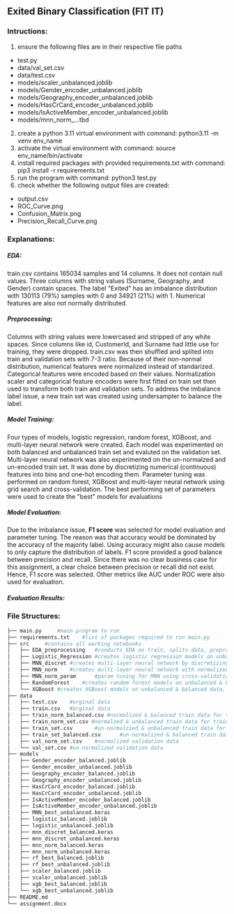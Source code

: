 ## Exited Binary Classification (FIT IT)

### Intructions:
1. ensure the following files are in their respective file paths
- test.py
- data/val_set.csv
- data/test.csv
- models/scaler_unbalanced.joblib
- models/Gender_encoder_unbalanced.joblib
- models/Geography_encoder_unbalanced.joblib
- models/HasCrCard_encoder_unbalanced.joblib
- models/IsActiveMember_encoder_unbalanced.joblib
- models/mnn_norm_...tbd
2. create a python 3.11 virtual environment with command: python3.11 -m venv env_name
3. activate the virtual environment with command: source env_name/bin/activate
4. install required packages with provided requirements.txt with command: pip3 install -r requirements.txt
5. run the program with command: python3 test.py
6. check whether the following output files are created:
- output.csv
- ROC_Curve.png
- Confusion_Matrix.png
- Precision_Recall_Curve.png

### Explanations:
##### EDA:
train.csv contains 165034 samples and 14 columns. It does not contain null values. Three columns with string values (Surname, Geography, and Gender) contain spaces. The label "Exited" has an imbalance distribution with 130113 (79%) samples with 0 and 34921 (21%) with 1. Numerical features are also not normally distributed.
##### Preprocessing:
Columns with string values were lowercased and stripped of any white spaces. Since columns like id, CustomerId, and Surname had little use for training, they were dropped. train.csv was then shuffled and splited into train and validation sets with 7-3 ratio. Because of their non-normal distribution, numerical features were normalized instead of standarized. Categorical features were encoded based on their values. Normalization scaler and categorical feature encoders were first fitted on train set then used to transform both train and validation sets. To address the imbalance label issue, a new train set was created using undersampler to balance the label.
##### Model Training:
Four types of models, logistic regression, random forest, XGBoost, and multi-layer neural network were created. Each model was experimented on both balanced and unbalanced train set and evaluted on the validation set. Multi-layer neural network was also experimented on the un-normalzed and un-encoded train set. It was done by discretizing numerical (continuous) features into bins and one-hot encoding them. Parameter tuning was performed on random forest, XGBoost and multi-layer neural network using grid search and cross-validation. The best performing set of parameters were used to create the "best" models for evaluations
##### Model Evaluation:
Due to the imbalance issue, **F1 score** was selected for model evaluation and parameter tuning. The reason was that accuracy would be dominated by the accuracy of the majority label. Using accuracy might also cause models to only capture the distribution of labels. F1 score provided a good balance between precision and recall. Since there was no clear business case for this assignment, a clear choice between precision or recall did not exist. Hence, F1 score was selected. Other metrics like AUC under ROC were also used for evaluation.
##### Evaluation Results:


### File Structures:

```bash
├── main.py		#main program to run
├── requirements.txt	#list of packages required to run main.py
├── src		#contains all working notebooks
│   ├── EDA_preprocessing	#conducts EDA on train, splits data, preprocesses data, balances dataset
│   ├── Logistic_Regression	#creates logistic regression models on unbalanced & balanced dataset
│   ├── MNN_discret	#creates multi-layer neural network by discretizing & encoding features into bins
│   ├── MNN_norm	#creates multi-layer neural network with normalized numerical features
│   ├── MNN_norm_param		#param tuning for MNN using cross-validation
│   ├── RandomForest	#creates random forest models on unbalanced & balanced data, conducts param tuning
│   └── XGBoost	#creates XGBoost models on unbalanced & balanced data, conducts param tuning
├── data
│   ├── test.csv	#orginal data
│   ├── train.csv	#orginal data
│   ├── train_norm_balanced.csv	#normalized & balanced train data for training
│   ├── train_norm_set.csv #normalzed & unbalanced train data for training
│   ├── train_set.csv		#un-normalzied & unbalanced train data for training
│   ├── train_set_balanced.csv		#un-normalized & balanced train data for training
│   ├── val_norm_set.csv	#normalized validation data
│   └── val_set.csv	#un-normalized validation data
├── models
│   ├── Gender_encoder_balanced.joblib
│   ├── Gender_encoder_unbalanced.joblib
│   ├── Geography_encoder_balanced.joblib
│   ├── Geography_encoder_unbalanced.joblib
│   ├── HasCrCard_encoder_balanced.joblib
│   ├── HasCrCard_encoder_unbalanced.joblib
│   ├── IsActiveMember_encoder_balanced.joblib
│   ├── IsActiveMember_encoder_unbalanced.joblib
│   ├── MNN_best_unbalanced.keras
│   ├── logistic_balanced.joblib
│   ├── logistic_unbalanced.joblib
│   ├── mnn_discret_balanced.keras
│   ├── mnn_discret_unbalanced.keras
│   ├── mnn_norm_balanced.keras
│   ├── mnn_norm_unbalanced.keras
│   ├── rf_best_balanced.joblib
│   ├── rf_best_unbalanced.joblib
│   ├── scaler_balanced.joblib
│   ├── scaler_unbalanced.joblib
│   ├── xgb_best_balanced.joblib
│   └── xgb_best_unbalanced.joblib
├── README.md
└── assignment.docx
	
```